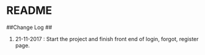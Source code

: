 # README #

##Change Log ##
1. 21-11-2017 : Start the project and finish front end of login, forgot, register page.